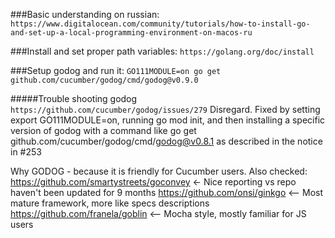 ###Basic understanding on russian:
`https://www.digitalocean.com/community/tutorials/how-to-install-go-and-set-up-a-local-programming-environment-on-macos-ru`

###Install and set proper path variables:
```https://golang.org/doc/install```


###Setup godog and run it:
``GO111MODULE=on go get github.com/cucumber/godog/cmd/godog@v0.9.0``

#####Trouble shooting godog
`https://github.com/cucumber/godog/issues/279`
Disregard. Fixed by setting export GO111MODULE=on, running go mod init, and then installing a specific version of godog with a command like go get github.com/cucumber/godog/cmd/godog@v0.8.1 as described in the notice in #253


Why GODOG - because it is friendly for Cucumber users.
Also checked:
https://github.com/smartystreets/goconvey <- Nice reporting vs repo haven't been updated for 9 months
https://github.com/onsi/ginkgo  <-- Most mature framework, more like specs descriptions
https://github.com/franela/goblin <-- Mocha style, mostly familiar for JS users